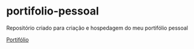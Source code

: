 # portifolio-pessoal
 Repositório criado para criação e hospedagem do meu portifólio pessoal

[Portifólio]('https://pr4d0juh.github.io/portifolio-pessoal/index.html')
